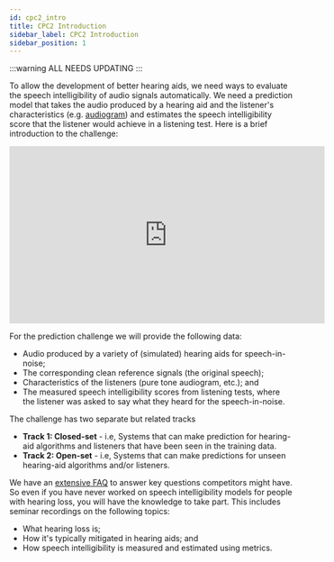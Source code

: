 ```yaml
---
id: cpc2_intro
title: CPC2 Introduction
sidebar_label: CPC2 Introduction
sidebar_position: 1
---
```


<!-- import { TwitterTimelineEmbed } from "react-twitter-embed"; -->
:::warning
ALL NEEDS UPDATING
:::

To allow the development of better hearing aids, we need ways to evaluate the speech intelligibility of audio signals automatically. We need a prediction model that takes the audio produced by a hearing aid and the listener's characteristics (e.g. [audiogram](https://www.hear-it.org/Audiogram-)) and estimates the speech intelligibility score that the listener would achieve in a listening test. Here is a brief introduction to the challenge:

<iframe width="560" height="315" src="https://www.youtube.com/embed/9DY2VOeRU0s" title="YouTube video player" frameborder="0" allow="accelerometer; autoplay; clipboard-write; encrypted-media; gyroscope; picture-in-picture" allowfullscreen></iframe>

For the prediction challenge we will provide the following data:

- Audio produced by a variety of (simulated) hearing aids for speech-in-noise;
- The corresponding clean reference signals (the original speech);
- Characteristics of the listeners (pure tone audiogram, etc.); and
- The measured speech intelligibility scores from listening tests, where the listener was asked to say what they heard for the speech-in-noise.

The challenge has two separate but related tracks

- <b>Track 1: Closed-set</b> - i.e, Systems that can make prediction for hearing-aid algorithms and listeners that have been seen in the training data.
- <b>Track 2: Open-set</b> - i.e, Systems that can make predictions for unseen hearing-aid algorithms and/or listeners.

We have an [extensive FAQ](../cpc1/cpc1_faq) to answer key questions competitors might have. So even if you have never worked on speech intelligibility models for people with hearing loss, you will have the knowledge to take part. This includes seminar recordings on the following topics:

- What hearing loss is;
- How it's typically mitigated in hearing aids; and
- How speech intelligibility is measured and estimated using metrics.
